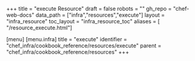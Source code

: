 +++
title = "execute Resource"
draft = false
robots = ""
gh_repo = "chef-web-docs"
data_path = ["infra","resources","execute"]
layout = "infra_resource"
toc_layout = "infra_resource_toc"
aliases = [ "/resource_execute.html"]

[menu]
  [menu.infra]
    title = "execute"
    identifier = "chef_infra/cookbook_reference/resources/execute"
    parent = "chef_infra/cookbook_reference/resources"
+++

<!-- The contents of this page are automatically generated from the execute.yaml file in the data directory. -->
<!-- To suggest a change, edit the https://github.com/chef/chef/blob/main/lib/chef/resource/execute.rb file
      and submit a pull request to the https://github.com/chef/chef repository. -->
